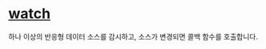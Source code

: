 # [watch](https://ko.vuejs.org/api/reactivity-core.html#watch)
하나 이상의 반응형 데이터 소스를 감시하고, 소스가 변경되면 콜백 함수를 호출합니다.

